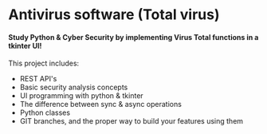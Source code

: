 # Antivirus software (Total virus)
#### Study Python & Cyber Security by implementing Virus Total functions in a tkinter UI!

This project includes:
- REST API's
- Basic security analysis concepts
- UI programming with python & tkinter
- The difference between sync & async operations
- Python classes
- GIT branches, and the proper way to build your features using them
